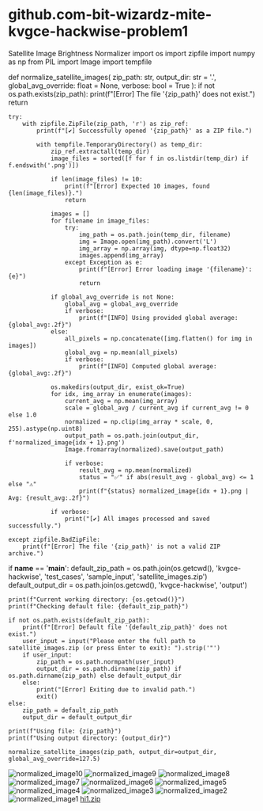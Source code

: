 # github.com-bit-wizardz-mite-kvgce-hackwise-problem1
 Satellite Image Brightness Normalizer 
import os
import zipfile
import numpy as np
from PIL import Image
import tempfile

def normalize_satellite_images(
    zip_path: str,
    output_dir: str = '.',
    global_avg_override: float = None,
    verbose: bool = True
):
    if not os.path.exists(zip_path):
        print(f"[Error] The file '{zip_path}' does not exist.")
        return

    try:
        with zipfile.ZipFile(zip_path, 'r') as zip_ref:
            print(f"[✔] Successfully opened '{zip_path}' as a ZIP file.")

            with tempfile.TemporaryDirectory() as temp_dir:
                zip_ref.extractall(temp_dir)
                image_files = sorted([f for f in os.listdir(temp_dir) if f.endswith('.png')])

                if len(image_files) != 10:
                    print(f"[Error] Expected 10 images, found {len(image_files)}.")
                    return

                images = []
                for filename in image_files:
                    try:
                        img_path = os.path.join(temp_dir, filename)
                        img = Image.open(img_path).convert('L')
                        img_array = np.array(img, dtype=np.float32)
                        images.append(img_array)
                    except Exception as e:
                        print(f"[Error] Error loading image '{filename}': {e}")
                        return

                if global_avg_override is not None:
                    global_avg = global_avg_override
                    if verbose:
                        print(f"[INFO] Using provided global average: {global_avg:.2f}")
                else:
                    all_pixels = np.concatenate([img.flatten() for img in images])
                    global_avg = np.mean(all_pixels)
                    if verbose:
                        print(f"[INFO] Computed global average: {global_avg:.2f}")

                os.makedirs(output_dir, exist_ok=True)
                for idx, img_array in enumerate(images):
                    current_avg = np.mean(img_array)
                    scale = global_avg / current_avg if current_avg != 0 else 1.0
                    normalized = np.clip(img_array * scale, 0, 255).astype(np.uint8)
                    output_path = os.path.join(output_dir, f'normalized_image{idx + 1}.png')
                    Image.fromarray(normalized).save(output_path)

                    if verbose:
                        result_avg = np.mean(normalized)
                        status = "✅" if abs(result_avg - global_avg) <= 1 else "⚠"
                        print(f"{status} normalized_image{idx + 1}.png | Avg: {result_avg:.2f}")

                if verbose:
                    print("[✔] All images processed and saved successfully.")

    except zipfile.BadZipFile:
        print(f"[Error] The file '{zip_path}' is not a valid ZIP archive.")

if __name__ == '__main__':
    default_zip_path = os.path.join(os.getcwd(), 'kvgce-hackwise', 'test_cases', 'sample_input', 'satellite_images.zip')
    default_output_dir = os.path.join(os.getcwd(), 'kvgce-hackwise', 'output')

    print(f"Current working directory: {os.getcwd()}")
    print(f"Checking default file: {default_zip_path}")

    if not os.path.exists(default_zip_path):
        print(f"[Error] Default file '{default_zip_path}' does not exist.")
        user_input = input("Please enter the full path to satellite_images.zip (or press Enter to exit): ").strip('"')
        if user_input:
            zip_path = os.path.normpath(user_input)
            output_dir = os.path.dirname(zip_path) if os.path.dirname(zip_path) else default_output_dir
        else:
            print("[Error] Exiting due to invalid path.")
            exit()
    else:
        zip_path = default_zip_path
        output_dir = default_output_dir

    print(f"Using file: {zip_path}")
    print(f"Using output directory: {output_dir}")

    normalize_satellite_images(zip_path, output_dir=output_dir, global_avg_override=127.5)


![normalized_image10](https://github.com/user-attachments/assets/e5768bbc-6fc0-4160-b0bb-eec64bb5e055)
![normalized_image9](https://github.com/user-attachments/assets/b33ba5a9-ab41-4293-8ffd-429245af3135)
![normalized_image8](https://github.com/user-attachments/assets/1950813c-fabd-4546-b6b1-d3fb5dcc378d)
![normalized_image7](https://github.com/user-attachments/assets/feb92640-0b33-4c47-bc96-8429f00110f3)
![normalized_image6](https://github.com/user-attachments/assets/3749092b-ea18-41bd-aa62-c709091086e1)
![normalized_image5](https://github.com/user-attachments/assets/af3ad2ff-93b7-452f-b7ee-0ef6d14263cc)
![normalized_image4](https://github.com/user-attachments/assets/65d9f453-d602-4c77-ba54-383fdfc66bd3)
![normalized_image3](https://github.com/user-attachments/assets/4161a6b8-e95f-4657-b66e-68748ca822a6)
![normalized_image2](https://github.com/user-attachments/assets/390bae10-d8f0-4f7f-9918-549c04ad1eef)
![normalized_image1](https://github.com/user-attachments/assets/a84924ea-d3b9-43aa-ad42-5411d07b5c40)
[hi1.zip](https://github.com/user-attachments/files/19914544/hi1.zip)


